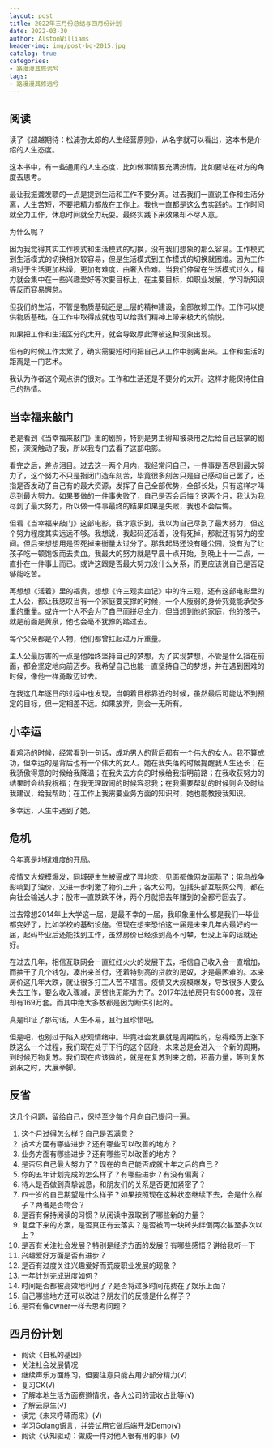 ```yaml
---
layout: post
title: 2022年三月份总结与四月份计划
date: 2022-03-30
author: AlstonWilliams
header-img: img/post-bg-2015.jpg
catalog: true
categories:
- 路漫漫其修远兮
tags:
- 路漫漫其修远兮
---
```


## 阅读

读了《超越期待：松浦弥太郎的人生经营原则》，从名字就可以看出，这本书是介绍的人生态度。

这本书中，有一些通用的人生态度，比如做事情要充满热情，比如要站在对方的角度去思考。

最让我振聋发聩的一点是提到生活和工作不要分离。过去我们一直说工作和生活分离，人生苦短，不要把精力都放在工作上。我也一直都是这么去实践的。工作时间就全力工作，休息时间就全力玩耍。最终实践下来效果却不尽人意。

为什么呢？

因为我觉得其实工作模式和生活模式的切换，没有我们想象的那么容易。工作模式到生活模式的切换相对较容易，但是生活模式到工作模式的切换就困难。因为工作相对于生活更加枯燥，更加有难度，由奢入俭难。当我们停留在生活模式过久，精力就会集中在一些兴趣爱好等次要目标上，在主要目标，如职业发展，学习新知识等反而容易懈怠。

但我们的生活，不管是物质基础还是上层的精神建设，全部依赖工作。工作可以提供物质基础，在工作中取得成就也可以给我们精神上带来极大的愉悦。

如果把工作和生活区分的太开，就会导致厚此薄彼这种现象出现。

但有的时候工作太累了，确实需要短时间把自己从工作中剥离出来。工作和生活的距离是一门艺术。

我认为作者这个观点讲的很对。工作和生活还是不要分的太开。这样才能保持住自己的热情。

## 当幸福来敲门

老是看到《当幸福来敲门》里的剧照，特别是男主得知被录用之后给自己鼓掌的剧照，深深触动了我，所以我专门去看了这部电影。

看完之后，差点泪目。过去这一两个月内，我经常问自己，一件事是否尽到最大努力了，这个努力不只是指闭门造车刻苦，毕竟很多刻苦只是自己感动自己罢了，还指是否发动了自己有的最大资源，发挥了自己全部优势，全部长处，只有这样才叫尽到最大努力。如果要做的一件事失败了，自己是否会后悔？这两个月，我认为我尽到了最大努力，所以做一件事最终的结果如果是失败，我也不会后悔。

但看《当幸福来敲门》这部电影，我才意识到，我以为自己尽到了最大努力，但这个努力程度其实远远不够。我想说，我起码还活着，没有死掉，那就还有努力的空间。但后来想想用是否死掉来衡量太过分了。那我起码还没有睡公园，没有为了让孩子吃一顿饱饭而去卖血。我最大的努力就是早晨十点开始，到晚上十一二点，一直扑在一件事上而已。或许这跟是否最大努力没什么关系，而更应该说自己是否足够能吃苦。

再想想《活着》里的福贵，想想《许三观卖血记》中的许三观，还有这部电影里的主人公，都让我感叹当有一个家庭要支撑的时候，一个人瘦弱的身骨究竟能承受多重的重量。或许一个人不会为了自己而拼尽全力，但当想到他的家庭，他的孩子，就是前面是黄泉，他也会毫不犹豫的踏过去。

每个父亲都是个人物，他们都曾扛起过万斤重量。

主人公最厉害的一点是他始终坚持自己的梦想，为了实现梦想，不管是什么挡在前面，都会坚定地向前迈步。我希望自己也能一直坚持自己的梦想，并在遇到困难的时候，像他一样勇敢迈过去。

在我这几年逐日的过程中也发现，当朝着目标靠近的时候，虽然最后可能达不到预定的目标，但一定相差不远。如果放弃，则会一无所有。

## 小幸运

看鸡汤的时候，经常看到一句话，成功男人的背后都有一个伟大的女人。我不算成功，但幸运的是背后也有一个伟大的女人。她在我失落的时候提醒我人生还长；在我骄傲得意的时候给我降温；在我失去方向的时候给我指明前路；在我收获努力的结果时会给我祝福；在我无理取闹的时候容忍我；在我需要帮助的时候则会及时给我建议，给我帮助；在工作上我需要业务方面的知识时，她也能教授我知识。

多幸运，人生中遇到了她。

## 危机

今年真是地狱难度的开局。

疫情又大规模爆发，同城硬生生被逼成了异地恋，见面都像网友面基了；俄乌战争影响到了油价，又进一步刺激了物价上升；各大公司，包括头部互联网公司，都在向社会输送人才；股市一直跌跌不休，两个月就把去年赚到的全都亏回去了。

过去常想2014年上大学这一届，是最不幸的一届，我印象里什么都是我们一毕业都变好了，比如学校的基础设施。但现在想来恐怕这一届是未来几年内最好的一届，起码毕业后还能找到工作，虽然房价已经涨到高不可攀，但没上车的话就还好。

在过去几年，相信互联网会一直红红火火的发展下去，相信自己收入会一直增加，而抽干了几个钱包，凑出来首付，还着特别高的贷款的房奴，才是最困难的。本来房价这几年大跌，就让很多打工人苦不堪言。疫情又大规模爆发，导致很多人要么失去工作，要么收入骤减，房贷也无能为力了。2017年法拍房只有9000套，现在却有169万套。而其中绝大多数都是因为断供引起的。

真是印证了那句话，人生不易，且行且珍惜吧。

但是吧，也别过于陷入悲观情绪中。毕竟社会发展就是周期性的，总得经历上涨下跌这么一个过程，我们现在处于下行的这个区段，未来总是会进入一个新的周期，到时候万物复苏。我们现在应该做的，就是在复苏到来之前，积蓄力量，等到复苏到来之时，大展拳脚。

## 反省

这几个问题，留给自己，保持至少每个月向自己提问一遍。

1. 这个月过得怎么样？自己是否满意？
2. 技术方面有哪些进步？还有哪些可以改善的地方？
3. 业务方面有哪些进步？还有哪些可以改善的地方？
4. 是否尽自己最大努力了？现在的自己能否成就十年之后的自己？
5. 你的五年计划完成的怎么样了？有哪些进步？有没有偏离？
6. 待人是否做到真挚诚恳，和朋友们的关系是否更加紧密了？
7. 四十岁的自己期望是什么样子？如果按照现在这种状态继续下去，会是什么样子？两者是否吻合？
8. 是否有保持阅读的习惯？从阅读中汲取到了哪些新的力量？
9. 复盘下来的方案，是否真正有去落实？是否被同一块砖头绊倒两次甚至多次以上？
10. 是否有关注社会发展？特别是经济方面的发展？有哪些感悟？讲给我听一下
11. 兴趣爱好方面是否有进步？
12. 是否有过度关注兴趣爱好而荒废职业发展的现象？
13. 一年计划完成进度如何？
14. 时间是否都被高效地利用了？是否将过多时间花费在了娱乐上面？
15. 自己哪些地方还可以改进？朋友们的反馈是什么样子？
16. 是否有像owner一样去思考问题？

## 四月份计划

- 阅读《自私的基因》
- 关注社会发展情况
- 继续声乐方面练习，但要注意只能占用少部分精力(√)
- 复习CK(√)
- 了解本地生活方面赛道情况，各大公司的营收占比等(√)
- 了解云原生(√)
- 读完《未来呼啸而来》(√)
- 学习Golang语言，并尝试用它做后端开发Demo(√)
- 阅读《认知驱动：做成一件对他人很有用的事》(√)
